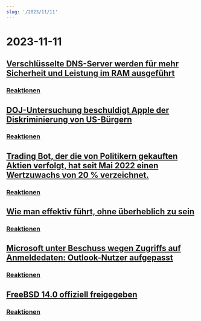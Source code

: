 ```yaml
---
slug: '/2023/11/11'
---
```


# 2023-11-11

## [Verschlüsselte DNS-Server werden für mehr Sicherheit und Leistung im RAM ausgeführt](https://mullvad.net/en/blog/moving-our-encrypted-dns-servers-to-run-in-ram)


### [Reaktionen](https://news.ycombinator.com/item?id=38217355)


## [DOJ-Untersuchung beschuldigt Apple der Diskriminierung von US-Bürgern](https://arstechnica.com/tech-policy/2023/11/apple-discriminated-against-us-citizens-in-hiring-doj-says/)


### [Reaktionen](https://news.ycombinator.com/item?id=38224950)


## [Trading Bot, der die von Politikern gekauften Aktien verfolgt, hat seit Mai 2022 einen Wertzuwachs von 20 % verzeichnet.](https://www.threads.net/@quiverquantitative/post/CzcB-Gsgqow)


### [Reaktionen](https://news.ycombinator.com/item?id=38226404)


## [Wie man effektiv führt, ohne überheblich zu sein](https://www.jeffwofford.com/?p=2089)


### [Reaktionen](https://news.ycombinator.com/item?id=38224245)


## [Microsoft unter Beschuss wegen Zugriffs auf Anmeldedaten: Outlook-Nutzer aufgepasst](https://www.heise.de/news/Microsoft-lays-hands-on-login-data-Beware-of-the-new-Outlook-9358925.html)


### [Reaktionen](https://news.ycombinator.com/item?id=38219568)


## [FreeBSD 14.0 offiziell freigegeben](https://lists.freebsd.org/archives/dev-commits-src-all/2023-November/033349.html)


### [Reaktionen](https://news.ycombinator.com/item?id=38219578)


<head>
  <meta property="og:title" content="Verschlüsselte DNS-Server werden für mehr Sicherheit und Leistung im RAM ausgeführt" />
  <meta property="og:type" content="website" />
  <meta property="og:image" content="https://og.cho.sh/api/og/?title=Verschl%C3%BCsselte%20DNS-Server%20werden%20f%C3%BCr%20mehr%20Sicherheit%20und%20Leistung%20im%20RAM%20ausgef%C3%BChrt&subheading=Samstag%2C%2011.%20November%202023%3A%20Hacker%20News%20Zusammenfassung" />
</head>
